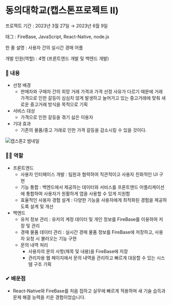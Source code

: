 
# 동의대학교(캡스톤프로젝트 II)

프로젝트 기간 : 2023년 3월 27일 → 2023년 6월 9일

태그 : FireBase, JavaScript, React-Native, node.js

한 줄 설명 : 사용자 간의 실시간 경매 어플

개발 인원(역할) : 4명 (프론트엔드 개발 및 백엔드 개발)


### 📖 내용

- 선정 배경
    - 판매자와 구매자 간의 희망 거래 가격과 가격 선정 사유가 다르기 때문에 거래 가격으로 인한 갈등이 심심치 않게 발생하고 늘어가고 있는 중고거래에 맞춰 새로운 중고거래 방식을 목적으로 기획
- 서비스 대상
    - 가격으로 인한 갈등을 겪기 싫은 이용자
- 기대 효과
    - 기존의 물품/중고 거래로 인한 가격 갈등을 감소시킬 수 있을 것이다.

![캡스톤2 썸네일](https://github.com/PANGYEON/Capstone2/assets/96941960/dc10e068-e798-4606-805e-bab105e11da2)

### 🙋‍♂️ 역할

- 프론트엔드
    - 사용자 인터페이스 개발 : 팀원과 협력하여 직관적이고 사용자 친화적인 UI 구현
    - 기능 통합 : 백엔드에서 제공하는 데이터와 서비스를 프론트앤드 어플리케이션에 통합하여 사용자가 원활하게 앱을 사용할 수 있게 지원함
    - 효율적인 사용자 경험 설계 : 다양한 기능을 사용자에게 최적화된 경험을 제공하도록 설계 및 개선
- 백엔드
    - 유저 정보 관리 : 유저의 계정 데이터 및 개인 정보를 FireBase를 이용하여 저장 및 관리
    - 경매 물품 데이터 관리 : 실시간 경매 물품 정보를 FireBase에 저장하고, 사용자 요청 시 불러오는 기능 구현
    - 문의 내역 처리
        - 사용자의 문의 사항(제목 및 내용)을 FireBase에 저장
        - 관리자용 웹 페이지에서 문의 내역을 관리하고 빠르게 대응할 수 있는 시스템 구조 기획

### ✔ 배운점

- React-Native와 FireBase를 처음 접하고 실무에 빠르게 적용하며 새 기술 습득과 문제 해결 능력을 키운 경험이었습니다.
